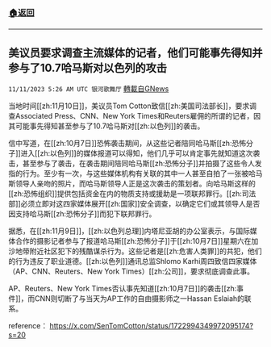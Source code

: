 ###  [:house:返回](README.md)
---


## 美议员要求调查主流媒体的记者，他们可能事先得知并参与了10.7哈马斯对以色列的攻击
`11/11/2023 5:26 AM UTC 银河歌舞厅` [轉載自GNews](https://gnews.org/articles/1959604)

当地时间[[zh:11月10日]]，美议员Tom Cotton致信[[zh:美国司法部长]]，要求调查Associated Press、CNN、New York Times和Reuters雇佣的所谓的记者，因其可能事先得知甚至参与了10.7哈马斯对[[zh:以色列]]的袭击。

信中写道，在[[zh:10月7日]]恐怖袭击期间，从这些记者陪同哈马斯[[zh:恐怖分子]]进入[[zh:以色列]]的媒体报道可以得知，他们几乎可以肯定事先就知道这次袭击，甚至参与了袭击，在袭击期间陪同哈马斯[[zh:恐怖分子]]并拍摄了这些令人发指的行为。至少有一次，与这些媒体机构有关联的其中一人甚至自拍了一张被哈马斯领导人亲吻的照片，而哈马斯领导人正是这次袭击的策划者。向哈马斯这样的[[zh:恐怖组织]]提供包括资金在内的物质支持或援助是一项联邦罪行。[[zh:司法部]]必须立即对这四家媒体展开[[zh:国家]]安全调查，以确定它们或其领导人是否因支持哈马斯[[zh:恐怖分子]]而犯下联邦罪行。

据悉，在[[zh:11月9日]]，[[zh:以色列总理]]内塔尼亚胡的办公室表示，与国际媒体合作的摄影记者参与了报道哈马斯[[zh:恐怖分子]]于[[zh:10月7日]]星期六在加沙地带附近社区犯下的残酷谋杀行为。这些记者是[[zh:危害人类罪]]的共犯，他们的行为违反了职业道德。[[zh:以色列]]通讯总监Shlomo Karhi周四致信四家媒体（AP、CNN、Reuters、New York Times）[[zh:公司]]，要求彻底调查此事。

AP、Reuters、New York Times否认事先知道[[zh:10月7日]]的袭击[[zh:事件]]，而CNN则切断了与当天为AP工作的自由摄影师之一Hassan Eslaiah的联系。


reference：
<https://x.com/SenTomCotton/status/1722994349972095174?s=20>



